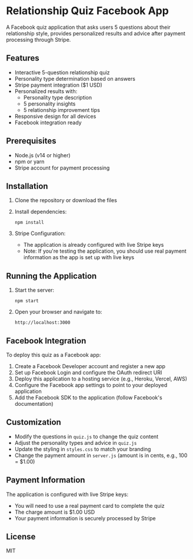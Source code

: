 # Relationship Quiz Facebook App

A Facebook quiz application that asks users 5 questions about their relationship style, provides personalized results and advice after payment processing through Stripe.

## Features

- Interactive 5-question relationship quiz
- Personality type determination based on answers
- Stripe payment integration ($1 USD)
- Personalized results with:
  - Personality type description
  - 5 personality insights
  - 5 relationship improvement tips
- Responsive design for all devices
- Facebook integration ready

## Prerequisites

- Node.js (v14 or higher)
- npm or yarn
- Stripe account for payment processing

## Installation

1. Clone the repository or download the files

2. Install dependencies:
   ```
   npm install
   ```

3. Stripe Configuration:
   - The application is already configured with live Stripe keys
   - Note: If you're testing the application, you should use real payment information as the app is set up with live keys

## Running the Application

1. Start the server:
   ```
   npm start
   ```

2. Open your browser and navigate to:
   ```
   http://localhost:3000
   ```

## Facebook Integration

To deploy this quiz as a Facebook app:

1. Create a Facebook Developer account and register a new app
2. Set up Facebook Login and configure the OAuth redirect URI
3. Deploy this application to a hosting service (e.g., Heroku, Vercel, AWS)
4. Configure the Facebook app settings to point to your deployed application
5. Add the Facebook SDK to the application (follow Facebook's documentation)

## Customization

- Modify the questions in `quiz.js` to change the quiz content
- Adjust the personality types and advice in `quiz.js`
- Update the styling in `styles.css` to match your branding
- Change the payment amount in `server.js` (amount is in cents, e.g., 100 = $1.00)

## Payment Information

The application is configured with live Stripe keys:
- You will need to use a real payment card to complete the quiz
- The charge amount is $1.00 USD
- Your payment information is securely processed by Stripe

## License

MIT